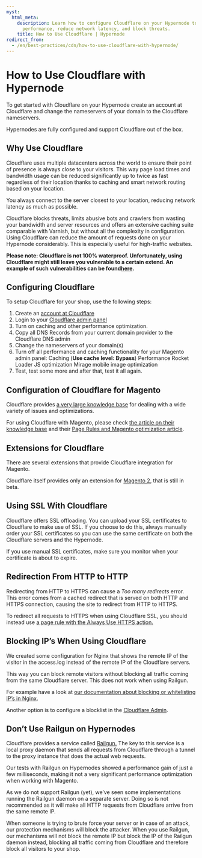 ```yaml
---
myst:
  html_meta:
    description: Learn how to configure Cloudflare on your Hypernode to improve website
      performance, reduce network latency, and block threats.
    title: How to Use Cloudflare | Hypernode
redirect_from:
  - /en/best-practices/cdn/how-to-use-cloudflare-with-hypernode/
---
```


<!-- source: https://support.hypernode.com/en/best-practices/cdn/how-to-use-cloudflare-with-hypernode/ -->

# How to Use Cloudflare with Hypernode

To get started with Cloudflare on your Hypernode create an account at Cloudflare and change the nameservers of your domain to the Cloudflare nameservers.

Hypernodes are fully configured and support Cloudflare out of the box.

## Why Use Cloudflare

Cloudflare uses multiple datacenters across the world to ensure their point of presence is always close to your visitors. This way page load times and bandwidth usage can be reduced significantly up to twice as fast regardless of their location thanks to caching and smart network routing based on your location.

You always connect to the server closest to your location, reducing network latency as much as possible.

Cloudflare blocks threats, limits abusive bots and crawlers from wasting your bandwidth and server resources and offers an extensive caching suite comparable with Varnish, but without all the complexity in configuration. Using Cloudflare can reduce the amount of requests done on your Hypernode considerably. This is especially useful for high-traffic websites.

**Please note: Cloudflare is not 100% waterproof. Unfortunately, using Cloudflare might still leave you vulnerable to a certain extend. An example of such vulnerabilities can be found**[**here**](https://blog.christophetd.fr/bypassing-cloudflare-using-internet-wide-scan-data/)**.**

## Configuring Cloudflare

To setup Cloudflare for your shop, use the following steps:

1. Create an [account at Cloudflare](https://support.cloudflare.com/hc/en-us/articles/201720164-How-do-I-sign-up-for-CloudFlare-)
1. Login to your [Cloudflare admin panel](https://www.cloudflare.com/a/login)
1. Turn on caching and other performance optimization.
1. Copy all DNS Records from your current domain provider to the Cloudflare DNS admin
1. Change the nameservers of your domain(s)
1. Turn off all performance and caching functionality for your Magento admin panel:
   Caching (**Use cache level: Bypass**)
   Performance
   Rocket Loader JS optimization
   Mirage mobile image optimization
1. Test, test some more and after that, test it all again.

## Configuration of Cloudflare for Magento

Cloudflare provides [a very large knowledge base](https://support.cloudflare.com/hc/en-us) for dealing with a wide variety of issues and optimizations.

For using Cloudflare with Magento, please check [the article on their knowledge base](https://support.cloudflare.com/hc/en-us/articles/203904600-Using-CloudFlare-with-Magento) and their [Page Rules and Magento optimization article](https://www.cloudflare.com/features-page-rules/optimize-magento/).

## Extensions for Cloudflare

There are several extensions that provide Cloudflare integration for Magento.

Cloudflare itself provides only an extension for [Magento 2](https://www.cloudflare.com/integrations/magento/), that is still in beta.

## Using SSL With Cloudflare

Cloudflare offers SSL offloading. You can upload your SSL certificates to Cloudflare to make use of SSL. If you choose to do this, always manually order your SSL certificates so you can use the same certificate on both the Cloudflare servers and the Hypernode.

If you use manual SSL certificates, make sure you monitor when your certificate is about to expire.

## Redirection From HTTP to HTTP

Redirecting from HTTP to HTTPS can cause a *Too many redirects* error. This error comes from a cached redirect that is served on both HTTP and HTTPS connection, causing the site to redirect from HTTP to HTTPS.

To redirect all requests to HTTPS when using Cloudflare SSL, you should instead use [a page rule with the Always Use HTTPS action.](https://support.cloudflare.com/hc/en-us/articles/203295200-End-to-end-HTTPS-with-Cloudflare-Part-2-SSL-certificates)

## Blocking IP’s When Using Cloudflare

We created some configuration for Nginx that shows the remote IP of the visitor in the access.log instead of the remote IP of the Cloudflare servers.

This way you can block remote visitors without blocking all traffic coming from the same Cloudflare server. This does not work when using Railgun.

For example have a look at [our documentation about blocking or whitelisting IP’s in Nginx](../../hypernode-platform/nginx/how-to-block-allow-ip-addresses-in-nginx.md).

Another option is to configure a blocklist in the [Cloudflare Admin](https://www.cloudflare.com/a/login).

## Don’t Use Railgun on Hypernodes

Cloudflare provides a service called [Railgun.](https://blog.cloudflare.com/cacheing-the-uncacheable-cloudflares-railgun-73454/) The key to this service is a local proxy daemon that sends all requests from Cloudflare through a tunnel to the proxy instance that does the actual web requests.

Our tests with Railgun on Hypernodes showed a performance gain of just a few milliseconds, making it not a very significant performance optimization when working with Magento.

As we do not support Railgun (yet), we’ve seen some implementations running the Railgun daemon on a separate server. Doing so is not recommended as it will make all HTTP requests from Cloudflare arrive from the same remote IP.

When someone is trying to brute force your server or in case of an attack, our protection mechanisms will block the attacker. When you use Railgun, our mechanisms will not block the remote IP but block the IP of the Railgun daemon instead, blocking all traffic coming from Cloudflare and therefore block all visitors to your shop.
